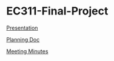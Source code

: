 # EC311-Final-Project

[Presentation](https://docs.google.com/presentation/d/1KdgBcJ44fEv6qghZ1U9QxBsIMdMlq52oRwmxUYjcXJE/edit?usp=sharing)

[Planning Doc](https://docs.google.com/document/d/166IRrm7VCYgW_miiGuuvlWs8nWEqg8Q95AVZoADESpk/edit?usp=sharing)

[Meeting Minutes](https://docs.google.com/document/d/1sm5ls5zhQ8x1Nxw--W5M_PYoI4fzIjPUxbyc21xwfzI/edit)
